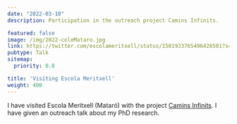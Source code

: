 ```yaml
---
date: "2022-03-10"
description: Participation in the outreach project Camins Infinits.

featured: false
image: /img/2022-coleMataro.jpg
link: https://twitter.com/escolameritxell/status/1501933765496426501?s=21&t=_RmzwZ2BaUoC_-aUk_kZWw
pubtype: Talk
sitemap:
  priority: 0.8

title: 'Visiting Escola Meritxell'
weight: 400
---
```


I have visited Escola Meritxell (Mataró) with the project [Camins Infinits](http://www.ub.edu/laubdivulga/caminsinfinits/fitxes/agnes_perez.html). I have given an outreach talk about my PhD research.
